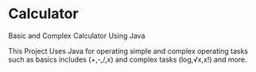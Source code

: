 # Calculator
Basic and Complex Calculator Using Java

This Project Uses Java for operating simple and complex operating tasks such as basics includes (+,-,/,x) and complex tasks (log,√x,x!) and more.
